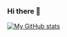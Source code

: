### Hi there 👋

[![My GitHub stats](https://github-readme-stats.vercel.app/api?username=russssl)](https://github.com/russssl/github-readme-stats)
